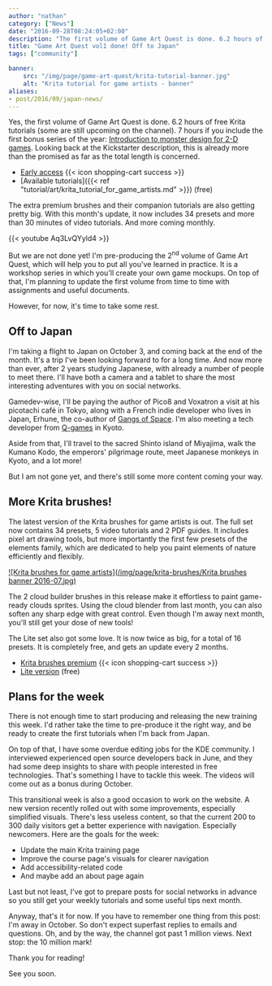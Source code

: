```yaml
---
author: "nathan"
category: ["News"]
date: "2016-09-28T08:24:05+02:00"
description: "The first volume of Game Art Quest is done. 6.2 hours of free Krita tutorials. What next? The answers are in this post."
title: "Game Art Quest vol1 done! Off to Japan"
tags: ["community"]

banner:
    src: "/img/page/game-art-quest/krita-tutorial-banner.jpg"
    alt: "Krita tutorial for game artists - banner"
aliases:
- post/2016/09/japan-news/
---
```


Yes, the first volume of Game Art Quest is done. 6.2 hours of free Krita tutorials (some are still upcoming on the channel). 7 hours if you include the first bonus series of the year: [Introduction to monster design for 2-D games](https://www.youtube.com/playlist?list=PLhqJJNjsQ7KExm_EYLVhD6yf4Afax24fV). Looking back at the Kickstarter description, this is already more than the promised as far as the total length is concerned.


- [Early access](https://gum.co/krita-tutorial-for-game-artists) {{< icon shopping-cart success >}}
- [Available tutorials]({{< ref "tutorial/art/krita_tutorial_for_game_artists.md" >}}) (free)

The extra premium brushes and their companion tutorials are also getting pretty big. With this month's update, it now includes 34 presets and more than 30 minutes of video tutorials. And more coming monthly.

{{< youtube Aq3LvQYyld4 >}}

But we are not done yet! I'm pre-producing the 2<sup>nd</sup> volume of Game Art Quest, which will help you to put all you've learned in practice. It is a workshop series in which you'll create your own game mockups. On top of that, I'm planning to update the first volume from time to time with assignments and useful documents.

However, for now, it's time to take some rest.

## Off to Japan

I'm taking a flight to Japan on October 3, and coming back at the end of the month. It's a trip I've been looking forward to for a long time. And now more than ever, after 2 years studying Japanese, with already a number of people to meet there. I'll have both a camera and a tablet to share the most interesting adventures with you on social networks.

Gamedev-wise, I'll be paying the author of Pico8 and Voxatron a visit at his picotachi café in Tokyo, along with a French indie developer who lives in Japan, Erhune, the co-author of [Gangs of Space](https://www.gangsofspace.com/). I'm also meeting a tech developer from [Q-games](http://www.q-games.com/) in Kyoto.

Aside from that, I'll travel to the sacred Shinto island of Miyajima, walk the Kumano Kodo, the emperors' pilgrimage route, meet Japanese monkeys in Kyoto, and a lot more!

But I am not gone yet, and there's still some more content coming your way.

## More Krita brushes!

The latest version of the Krita brushes for game artists is out. The full set now contains 34 presets, 5 video tutorials and 2 PDF guides. It includes pixel art drawing tools, but more importantly the first few presets of the elements family, which are dedicated to help you paint elements of nature efficiently and flexibly.

[![Krita brushes for game artists](/img/page/krita-brushes/Krita brushes banner 2016-07.jpg)](https://gum.co/krita-brushes-for-game-artists)

The 2 cloud builder brushes in this release make it effortless to paint game-ready clouds sprites. Using the cloud blender from last month, you can also soften any sharp edge with great control. Even though I'm away next month, you'll still get your dose of new tools!

The Lite set also got some love. It is now twice as big, for a total of 16 presets. It is completely free, and gets an update every 2 months.

- [Krita brushes premium](https://gum.co/krita-brushes-for-game-artists) {{< icon shopping-cart success >}}
- [Lite version](https://gumroad.com/l/krita-brushes-gdquest-lite) (free)

## Plans for the week

There is not enough time to start producing and releasing the new training this week. I'd rather take the time to pre-produce it the right way, and be ready to create the first tutorials when I'm back from Japan.

On top of that, I have some overdue editing jobs for the KDE community. I interviewed experienced open source developers back in June, and they had some deep insights to share with people interested in free technologies. That's something I have to tackle this week. The videos will come out as a bonus during October.

This transitional week is also a good occasion to work on the website. A new version recently rolled out with some improvements, especially simplified visuals. There's less useless content, so that the current 200 to 300 daily visitors get a better experience with navigation. Especially newcomers. Here are the goals for the week:
- Update the main Krita training page
- Improve the course page's visuals for clearer navigation
- Add accessibility-related code
- And maybe add an about page again

Last but not least, I've got to prepare posts for social networks in advance so you still get your weekly tutorials and some useful tips next month.

Anyway, that's it for now. If you have to remember one thing from this post: I'm away in October. So don't expect superfast replies to emails and questions. Oh, and by the way, the channel got past 1 million views. Next stop: the 10 million mark!

Thank you for reading!

See you soon.
